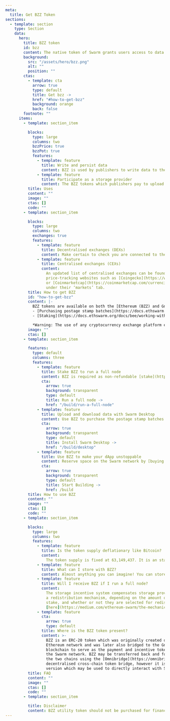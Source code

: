 ```yaml
---
meta:
  title: Get BZZ Token
sections:
  - template: section
    type: Section
    data:
      hero:
        title: BZZ token
        id: bzz
        content: The native token of Swarm grants users access to data relay and storage services while also serving as compensation for node operators who provide these services.
        background:
          src: "/assets/hero/bzz.png"
          alt: ""
          position: ""
        ctas:
          - template: cta
            arrow: true
            type: default
            title: Get bzz ->
            href: "#how-to-get-bzz"
            background: orange
            back: false
        footnote: ""
      items:
        - template: section_item

          blocks:
            type: large
            columns: two
            bzzPrice: true
            bzzPot: true
            features:
              - template: feature
                title: Write and persist data
                content: BZZ is used by publishers to write data to the Swarm network and have it stored securely for extended periods of time.
              - template: feature
                title: Participate as a storage provider
                content: The BZZ tokens which publishers pay to upload and store data on the Swarm network are redistributed to full node operators in exchange for the data storage services which they provide.
          title: Uses
          content: ""
          image: ""
          ctas: []
          code: ""
        - template: section_item

          blocks:
            type: large
            columns: two
            exchanges: true
            features:
              - template: feature
                title: Decentralised exchanges (DEXs)
                content: Make certain to check you are connected to the correct blockchain in your browser extension wallet (such as Metamask) when using any of these DEXes.
              - template: feature
                title: Centralised exchanges (CEXs)
                content:
                  An updated list of centralised exchanges can be found listed on
                  price-tracking websites such as [Coingecko](https://www.coingecko.com/en/coins/swarm#markets)
                  or [Coinmarketcap](https://coinmarketcap.com/currencies/ethereum-swarm/markets/)
                  under their ‘markets’ tab.
          title: How to get BZZ
          id: "how-to-get-bzz"
          content: |-
            BZZ tokens are available on both the [Ethereum (BZZ) and Gnosis Chain (xBZZ) blockchains](https://docs.ethswarm.org/docs/learn/tokens#swarm-ecosystem-tokens). However, only the Gnosis Chain version (xBZZ) can be used for specific functions, such as:
            - [Purchasing postage stamp batches](https://docs.ethswarm.org/docs/develop/access-the-swarm/buy-a-stamp-batch) for writing data to Swarm network.
            - [Staking](https://docs.ethswarm.org/docs/bee/working-with-bee/staking) to operate a full node and earn BZZ for providing storage.

            *Warning: The use of any cryptocurrency exchange platform entails risks—it is vital to stay informed on the best practices in order avoid potential losses.*
          image: ""
          ctas: []
        - template: section_item

          features:
            type: default
            columns: three
            features:
              - template: feature
                title: Stake BZZ to run a full node
                content: BZZ is required as non-refundable [stake](https://docs.ethswarm.org/docs/bee/working-with-bee/staking) in order to operate a Swarm full node and become eligible for earning more BZZ in exchange for providing data storage services.
                cta:
                  arrow: true
                  background: transparent
                  type: default
                  title: Run a full node ->
                  href: "/build/run-a-full-node"
              - template: feature
                title: Upload and download data with Swarm Desktop
                content: Use BZZ to purchase the postage stamp batches which are used to pay for [publishing data on Swarm](https://docs.ethswarm.org/docs/desktop/upload-content). Install Swarm Desktop in order to [buy your first batch](https://docs.ethswarm.org/docs/desktop/postage-stamps) and get direct access to the Swarm P2P network.
                cta:
                  arrow: true
                  background: transparent
                  type: default
                  title: Install Swarm Desktop ->
                  href: "/build/desktop"
              - template: feature
                title: Use BZZ to make your dApp unstoppable
                content: Reserve space on the Swarm network by [buying postage stamp batches](https://docs.ethswarm.org/docs/learn/technology/contracts/postage-stamp) using BZZ so you can [host](https://docs.ethswarm.org/docs/develop/access-the-swarm/upload-a-directory) your censorship resistant decentralised application.
                cta:
                  arrow: true
                  background: transparent
                  type: default
                  title: Start Building ->
                  href: /build
          title: How to use BZZ
          content: ""
          image: ""
          ctas: []
          code: ""
        - template: section_item

          blocks:
            type: large
            columns: two
            features:
              - template: feature
                title: Is the token supply deflationary like Bitcoin?
                content:
                  The token supply is fixed at 63,149,437. It is an standard ERC-20 token, the contract for which can be found [here](https://etherscan.io/token/0x19062190b1925b5b6689d7073fdfc8c2976ef8cb).
              - template: feature
                title: What can I store with BZZ?
                content: Almost anything you can imagine! You can store and retrieve many types of data—from webpages, NFT metadata, archives, to database backups, streaming audio and video, and much more. You can get started with uploading data by [purchasing your first batch of stamps](https://docs.ethswarm.org/docs/develop/access-the-swarm/buy-a-stamp-batch).
              - template: feature
                title: Will I receive BZZ if I run a full node?
                content:
                  The storage incentive system compensates storage providers through
                  a redistribution mechanism, depending on the amount of BZZ tokens they
                  stake, and whether or not they are selected for redistribution. Read more about the incentive system
                  [here](https://medium.com/ethereum-swarm/the-mechanics-of-swarm-networks-storage-incentives-3bf68bf64ceb) and [here](https://docs.ethswarm.org/docs/bee/working-with-bee/staking#maximizing-staking-rewards).
              - template: feature
                cta:
                  arrow: true
                  type: default
                title: Where is the BZZ token present?
                content: >-
                  BZZ is an ERC-20 token which was originally created on the
                  Ethereum network and was later also bridged to the Gnosis Chain
                  blockchain to serve as the payment and incentive token for
                  the Swarm network. BZZ may be transferred back and forth between
                  the two chains using the [Omnibridge](https://omnibridge.gnosischain.com/bridge)
                  decentralised cross-chain token bridge, however it is only the Gnosis Chain
                  version which may be used to directly interact with Swarm.
          title: FAQ
          content: ""
          image: ""
          ctas: []
          code: ""
        - template: section_item

          title: Disclaimer
          content: BZZ utility token should not be purchased for financial gain or speculation. There are risks related with holding and using BZZ token and other cryptocurrency, staking and participating in the network as a node operator. The node may not receive any reward at all, amounts staked may be unexpectedly slashed, uploaded data may become unavailable or corrupt, temporarily or permanently lost depending on the performance of the network during these phases. Only by participating actively in the network, its parameters can be tested and patched when needed. An external audit on the upgrades will be conducted in parallel with the estimated delivery date being March 2023. All dates and information in this page is indicative and may change without prior warning. Follow us on discord and twitter for updates.
---
```

